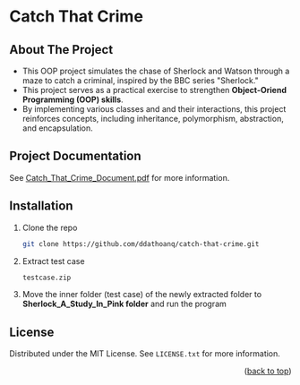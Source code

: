# Catch That Crime

## About The Project
- This OOP project simulates the chase of Sherlock and Watson through a maze to catch a criminal, inspired by the BBC series "Sherlock."
- This project serves as a practical exercise to strengthen **Object-Oriend Programming (OOP) skills**.
- By implementing various classes and and their interactions, this project reinforces concepts, including inheritance, polymorphism, abstraction, and encapsulation.

## Project Documentation
See [Catch_That_Crime_Document.pdf](./Catch_That_Crime_Document.pdf) for more information.

## Installation
1. Clone the repo
   ```sh
   git clone https://github.com/ddathoanq/catch-that-crime.git
   ```
2. Extract test case
   ```sh
   testcase.zip
   ```
3. Move the inner folder (test case) of the newly extracted folder to **Sherlock_A_Study_In_Pink folder** and run the program

<!-- LICENSE -->
## License

Distributed under the MIT License. See `LICENSE.txt` for more information.

<p align="right">(<a href="#catch-that-crime">back to top</a>)</p>

